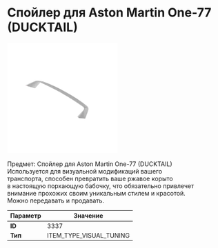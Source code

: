 # Спойлер для Aston Martin One-77 (DUCKTAIL)

![Item Image](../img/3337.webp?raw=true)

Предмет: Спойлер для Aston Martin One-77 (DUCKTAIL)<br>Используется для визуальной модификаций вашего<br>транспорта, способен превратить ваше ржавое корыто<br>в настоящую порхающую бабочку, что обязательно привлечет<br>внимание прохожих своим уникальным стилем и красотой.<br>Можно передавать и продавать.


| Параметр | Значение |
|----------|----------|
| **ID** | 3337 |
| **Тип** | ITEM_TYPE_VISUAL_TUNING |

